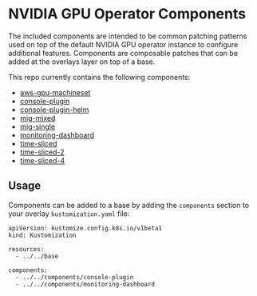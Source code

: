 # NVIDIA GPU Operator Components

The included components are intended to be common patching patterns used on top of the default NVIDIA GPU operator instance to configure additional features.  Components are composable patches that can be added at the overlays layer on top of a base.

This repo currently contains the following components:

* [aws-gpu-machineset](aws-gpu-machineset)
* [console-plugin](console-plugin)
* [console-plugin-helm](console-plugin-helm)
* [mig-mixed](mig-mixed)
* [mig-single](mig-single)
* [monitoring-dashboard](monitoring-dashboard)
* [time-sliced](time-sliced)
* [time-sliced-2](time-sliced-2)
* [time-sliced-4](time-sliced-4)

## Usage

Components can be added to a base by adding the `components` section to your overlay `kustomization.yaml` file:

```
apiVersion: kustomize.config.k8s.io/v1beta1
kind: Kustomization

resources:
  - ../../base

components:
  - ../../components/console-plugin
  - ../../components/monitoring-dashboard
```
